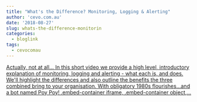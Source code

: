```yaml
---
title: "What's the Difference? Monitoring, Logging & Alerting"
author: 'cevo.com.au'
date: '2018-08-27'
slug: whats-the-difference-monitorin
categories:
  - bloglink
tags:
  - cevocomau
---
```


[Actually, not at all... In this short video we provide a high level, introductory explanation of monitoring, logging and alerting - what each is, and does. We'll highlight the differences and also outline the benefits the three combined bring to your organisation. With obligatory 1980s flourishes...and a bot named Poy Poy! .embed-container iframe, .embed-container object,...<click to read more>](https://cevo.com.au/post/2018-08-27-wtd-monitoring-logging-alerting/)


